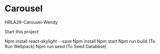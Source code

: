 # Carousel

HRLA29-Carousel-Wendy

Start this project

Npm install react-skylight --save
Npm install
Npm start
Npm run build (To Run Webpack)
Npm run seed (To Seed Database)
